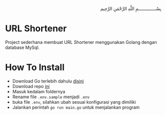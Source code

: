 <p align="right">
بِسْــــــــــــــمِ اللَّهِ الرَّحْمَنِ الرَّحِيم 
</p>

# URL Shortener

Project sederhana membuat URL Shortener menggunakan Golang dengan database MySql.


# How To Install
- Download Go terlebih dahulu [disini](https://golang.org/dl/)
- Download repo [ini](https://github.com/zaLabs02/go-url-shortener/archive/master.zip)
- Masuk kedalam foldernya
- Rename file ```.env.sample``` menjadi ```.env```
- buka file ```.env```, silahkan ubah sesuai konfigurasi yang dimiliki
- Jalankan perintah ```go run main.go``` untuk menjalankan program